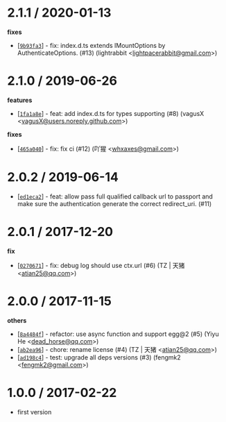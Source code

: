 
2.1.1 / 2020-01-13
==================

**fixes**
  * [[`9b93fa3`](http://github.com/eggjs/egg-passport/commit/9b93fa30906848d58c161f3a62a390ca5273eb65)] - fix: index.d.ts extends IMountOptions by AuthenticateOptions. (#13) (lightrabbit <<lightpacerabbit@gmail.com>>)

2.1.0 / 2019-06-26
==================

**features**
  * [[`1fa1a8e`](http://github.com/eggjs/egg-passport/commit/1fa1a8e8e2d0cf7a9ef1034cfc26d27e07d5bf9c)] - feat: add index.d.ts for types supporting (#8) (vagusX <<vagusX@users.noreply.github.com>>)

**fixes**
  * [[`465a040`](http://github.com/eggjs/egg-passport/commit/465a040736f1e97c50db67746abd2402a08a0e75)] - fix: fix ci (#12) (吖猩 <<whxaxes@gmail.com>>)

2.0.2 / 2019-06-14
==================

  * [[`ed1eca2`](https://github.com/eggjs/egg-passport/commit/ed1eca2b19d0a4b3492f0f24dca3ddb17ad3afaf)] - feat: allow pass full qualified callback url to passport and make sure the authentication generate the correct redirect_uri. (#11)

2.0.1 / 2017-12-20
==================

**fix**
  * [[`0270671`](https://github.com/eggjs/egg-passport/commit/0270671078dd0193e81568cfa48f3ac397845c30)] - fix: debug log should use ctx.url (#6) (TZ | 天猪 <<atian25@qq.com>>)

2.0.0 / 2017-11-15
==================

**others**
  * [[`8a4484f`](http://github.com/eggjs/egg-passport/commit/8a4484fc344d50f13c784aa7ebcdb1a653ce5bf8)] - refactor: use async function and support egg@2 (#5) (Yiyu He <<dead_horse@qq.com>>)
  * [[`ab2ea96`](http://github.com/eggjs/egg-passport/commit/ab2ea96e7cea3be4e330d0ae46afa6ba20992151)] - chore: rename license (#4) (TZ | 天猪 <<atian25@qq.com>>)
  * [[`ad198c4`](http://github.com/eggjs/egg-passport/commit/ad198c4b92a6df9f7acd2de26714137d0b7a3734)] - test: upgrade all deps versions (#3) (fengmk2 <<fengmk2@gmail.com>>)

1.0.0 / 2017-02-22
==================

  * first version
